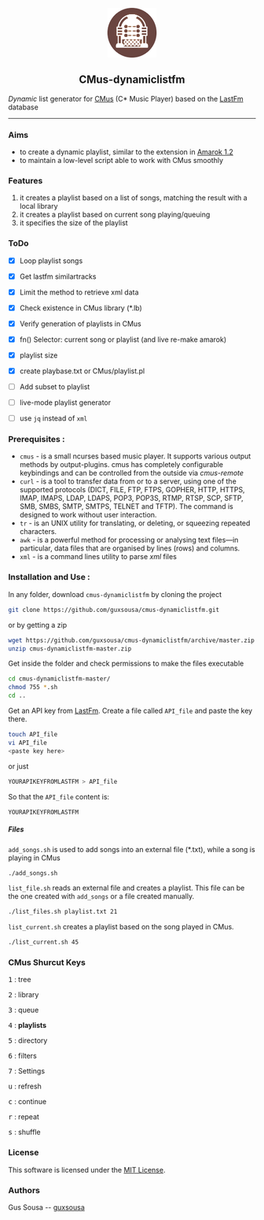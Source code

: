 <p align="center">
  <img src="figs/logo.png"  width="20%">
  <H2 align="center">CMus-dynamiclistfm</H2>
</p>

*Dynamic* list generator for [CMus](https://cmus.github.io/) (C\* Music Player) based on the [LastFm](https://www.last.fm/) database

---


### Aims
<!-- The aims of this mini-extension are: -->
+ to create a dynamic playlist, similar to the extension in [Amarok 1.2](https://amarok.kde.org/)
+ to maintain a low-level script able to work with CMus smoothly





### Features
1. it creates a playlist based on a list of songs, matching the result with a local library
2. it creates a playlist based on current song playing/queuing
3. it specifies the size of the playlist



### ToDo
- [x] Loop playlist songs
- [x] Get lastfm similartracks
- [x] Limit the method to retrieve xml data
- [x] Check existence in CMus library (*.lb)
- [x] Verify generation of playlists in CMus
- [x] fn() Selector: current song or playlist (and live re-make amarok)
- [x] playlist size
- [x] create playbase.txt or CMus/playlist.pl
- [ ] Add subset to playlist
- [ ] live-mode playlist generator
- [ ] use `jq` instead of `xml`


### Prerequisites :
- `cmus` - is a small ncurses based music player.  It supports various output methods by output-plugins. cmus has completely configurable keybindings and can be controlled from the outside via *cmus-remote*
- `curl` - is a tool to transfer data from or to a server, using one of the supported protocols (DICT, FILE, FTP, FTPS, GOPHER, HTTP, HTTPS, IMAP, IMAPS, LDAP, LDAPS, POP3, POP3S, RTMP, RTSP, SCP, SFTP, SMB, SMBS, SMTP, SMTPS, TELNET and TFTP). The command is designed to work without user interaction.
- `tr` - is an UNIX utility for translating, or deleting, or squeezing repeated characters.
- `awk` - is a powerful method for processing or analysing text files—in particular, data files that are organised by lines (rows) and columns.
- `xml` - is a command lines utility to parse _xml_ files





### Installation and Use :

In any folder, download `cmus-dynamiclistfm` by cloning the project
```sh
git clone https://github.com/guxsousa/cmus-dynamiclistfm.git
```
or by getting a zip
```sh
wget https://github.com/guxsousa/cmus-dynamiclistfm/archive/master.zip
unzip cmus-dynamiclistfm-master.zip
```

Get inside the folder and check permissions to make the files executable
```sh
cd cmus-dynamiclistfm-master/
chmod 755 *.sh
cd ..
```

Get an API key from [LastFm](https://www.last.fm/api). Create a file called `API_file` and paste the key there.
```sh
touch API_file
vi API_file
<paste key here>
```
or just
```sh
YOURAPIKEYFROMLASTFM > API_file
```

So that the `API_file` content is:

    YOURAPIKEYFROMLASTFM




##### Files

`add_songs.sh` is used to add songs into an external file (*.txt), while a song is playing in CMus
```sh
./add_songs.sh
```

`list_file.sh` reads an external file and creates a playlist. This file can be the one created with `add_songs` or a file created manually.
```sh
./list_files.sh playlist.txt 21
```

`list_current.sh` creates a playlist based on the song played in CMus.
```sh
./list_current.sh 45
```





### CMus Shurcut Keys

<kbd>1</kbd> : tree

<kbd>2</kbd> : library

<kbd>3</kbd> : queue

<kbd>4</kbd> : **playlists**

<kbd>5</kbd> : directory

<kbd>6</kbd> : filters

<kbd>7</kbd> : Settings

<kbd>u</kbd> : refresh

<kbd>c</kbd> : continue

<kbd>r</kbd> : repeat

<kbd>s</kbd> : shuffle





### License

This software is licensed under the [MIT License](LICENSE).



### Authors

Gus Sousa -- [guxsousa](https://github.com/guxsousa)
